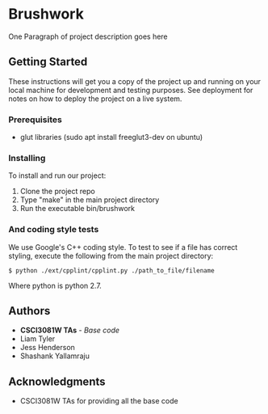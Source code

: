 # Brushwork

One Paragraph of project description goes here

## Getting Started

These instructions will get you a copy of the project up and running on your local machine for development and testing purposes. See deployment for notes on how to deploy the project on a live system.

### Prerequisites

 - glut libraries (sudo apt install freeglut3-dev on ubuntu)

### Installing

To install and run our project:

1. Clone the project repo
2. Type "make" in the main project directory
3. Run the executable bin/brushwork


### And coding style tests

We use Google's C++ coding style. To test to see if a file has correct styling, execute the following from the main project directory:

```
$ python ./ext/cpplint/cpplint.py ./path_to_file/filename
```
Where python is python 2.7.


## Authors

* **CSCI3081W TAs** - *Base code*
* Liam Tyler
* Jess Henderson
* Shashank Yallamraju



## Acknowledgments

* CSCI3081W TAs for providing all the base code
